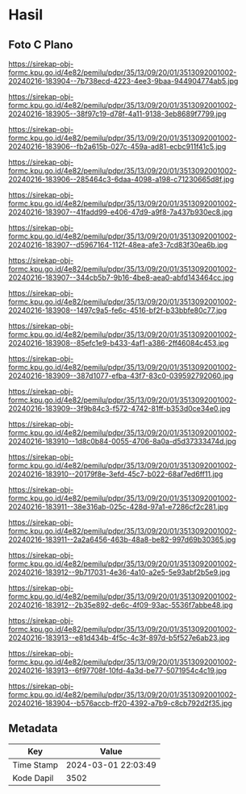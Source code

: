 # Hasil

## Foto C Plano

https://sirekap-obj-formc.kpu.go.id/4e82/pemilu/pdpr/35/13/09/20/01/3513092001002-20240216-183904--7b738ecd-4223-4ee3-9baa-944904774ab5.jpg

https://sirekap-obj-formc.kpu.go.id/4e82/pemilu/pdpr/35/13/09/20/01/3513092001002-20240216-183905--38f97c19-d78f-4a11-9138-3eb8689f7799.jpg

https://sirekap-obj-formc.kpu.go.id/4e82/pemilu/pdpr/35/13/09/20/01/3513092001002-20240216-183906--fb2a615b-027c-459a-ad81-ecbc911f41c5.jpg

https://sirekap-obj-formc.kpu.go.id/4e82/pemilu/pdpr/35/13/09/20/01/3513092001002-20240216-183906--285464c3-6daa-4098-a198-c71230665d8f.jpg

https://sirekap-obj-formc.kpu.go.id/4e82/pemilu/pdpr/35/13/09/20/01/3513092001002-20240216-183907--41fadd99-e406-47d9-a9f8-7a437b930ec8.jpg

https://sirekap-obj-formc.kpu.go.id/4e82/pemilu/pdpr/35/13/09/20/01/3513092001002-20240216-183907--d5967164-112f-48ea-afe3-7cd83f30ea6b.jpg

https://sirekap-obj-formc.kpu.go.id/4e82/pemilu/pdpr/35/13/09/20/01/3513092001002-20240216-183907--344cb5b7-9b16-4be8-aea0-abfd143464cc.jpg

https://sirekap-obj-formc.kpu.go.id/4e82/pemilu/pdpr/35/13/09/20/01/3513092001002-20240216-183908--1497c9a5-fe6c-4516-bf2f-b33bbfe80c77.jpg

https://sirekap-obj-formc.kpu.go.id/4e82/pemilu/pdpr/35/13/09/20/01/3513092001002-20240216-183908--85efc1e9-b433-4af1-a386-2ff46084c453.jpg

https://sirekap-obj-formc.kpu.go.id/4e82/pemilu/pdpr/35/13/09/20/01/3513092001002-20240216-183909--387d1077-efba-43f7-83c0-039592792060.jpg

https://sirekap-obj-formc.kpu.go.id/4e82/pemilu/pdpr/35/13/09/20/01/3513092001002-20240216-183909--3f9b84c3-f572-4742-81ff-b353d0ce34e0.jpg

https://sirekap-obj-formc.kpu.go.id/4e82/pemilu/pdpr/35/13/09/20/01/3513092001002-20240216-183910--1d8c0b84-0055-4706-8a0a-d5d37333474d.jpg

https://sirekap-obj-formc.kpu.go.id/4e82/pemilu/pdpr/35/13/09/20/01/3513092001002-20240216-183910--20179f8e-3efd-45c7-b022-68af7ed6ff11.jpg

https://sirekap-obj-formc.kpu.go.id/4e82/pemilu/pdpr/35/13/09/20/01/3513092001002-20240216-183911--38e316ab-025c-428d-97a1-e7286cf2c281.jpg

https://sirekap-obj-formc.kpu.go.id/4e82/pemilu/pdpr/35/13/09/20/01/3513092001002-20240216-183911--2a2a6456-463b-48a8-be82-997d69b30365.jpg

https://sirekap-obj-formc.kpu.go.id/4e82/pemilu/pdpr/35/13/09/20/01/3513092001002-20240216-183912--9b717031-4e36-4a10-a2e5-5e93abf2b5e9.jpg

https://sirekap-obj-formc.kpu.go.id/4e82/pemilu/pdpr/35/13/09/20/01/3513092001002-20240216-183912--2b35e892-de6c-4f09-93ac-5536f7abbe48.jpg

https://sirekap-obj-formc.kpu.go.id/4e82/pemilu/pdpr/35/13/09/20/01/3513092001002-20240216-183913--e81d434b-4f5c-4c3f-897d-b5f527e6ab23.jpg

https://sirekap-obj-formc.kpu.go.id/4e82/pemilu/pdpr/35/13/09/20/01/3513092001002-20240216-183913--6f97708f-10fd-4a3d-be77-5071954c4c19.jpg

https://sirekap-obj-formc.kpu.go.id/4e82/pemilu/pdpr/35/13/09/20/01/3513092001002-20240216-183904--b576accb-ff20-4392-a7b9-c8cb792d2f35.jpg


## Metadata

| Key        | Value               |
| ---------- | ------------------- |
| Time Stamp | 2024-03-01 22:03:49 |
| Kode Dapil | 3502                |



